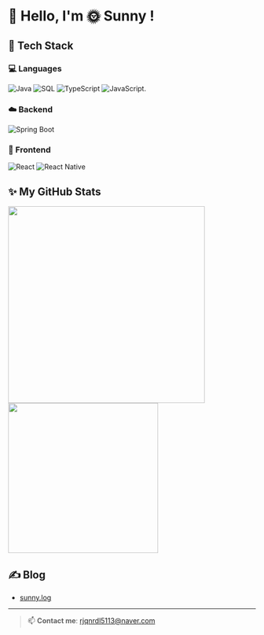 # 👋 Hello, I'm 🌞 Sunny !

## 🔧 Tech Stack
### 💻 Languages
![Java](https://img.shields.io/badge/Java-007396?style=flat&logo=java&logoColor=white)
![SQL](https://img.shields.io/badge/MySQL-4479A1?style=flat&logo=mysql&logoColor=white)
![TypeScript](https://img.shields.io/badge/TypeScript-3178C6?style=flat&logo=typescript&logoColor=white)
![JavaScript](https://img.shields.io/badge/logo-javascript-blue?logo=javascript).

### ☁️ Backend
![Spring Boot](https://img.shields.io/badge/Spring%20Boot-6DB33F?style=flat&logo=spring-boot&logoColor=white)

### 📱 Frontend
![React](https://img.shields.io/badge/MySQL-4479A1?style=flat&logo=mysql&logoColor=white)
![React Native](https://img.shields.io/badge/React%20Native-61DAFB?style=flat&logo=react&logoColor=black)

## ✨ My GitHub Stats
<p align="left">
  <img src="https://github-readme-stats.vercel.app/api?username=Msun-ny&show_icons=true&theme=radical" width="400" />
  <img src="https://github-readme-stats.vercel.app/api/top-langs/?username=Msun-ny&layout=compact&theme=radical" width="305"/>
</p>

## ✍️ Blog
- [sunny.log](https://velog.io/@suhyun224/posts)

---

> 📫 **Contact me**: rjqnrdl5113@naver.com

